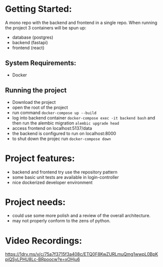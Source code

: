 # Getting Started:
A mono repo with the backend and frontend in a single repo.
When running the project 3 containers will be spun up:
- database (postgres)
- backend (fastapi)
- frontend (react)

## System Requirements: 
- Docker

## Running the project
- Download the project
- open the root of the project
- run command `docker-compose up --build`
- log into backend container `docker-compose exec -it backend bash` and then run the alembic migration `alembic upgrade head`
- access frontend on localhost:5137/data
- the backend is configured to run on localhost:8000
- to shut down the projec run `docker-compose down`

# Project features:
- backend and frontend try use the repository pattern
- some basic unit tests are available in login-controller
- nice dockerized developer environment

# Project needs:
- could use some more polish and a review of the overall architecture.
- may not properly conform to the zens of python.

# Video Recordings:
https://1drv.ms/v/c/75a7f3715f3a408c/ETQ0F8KwZURLmuQmg1wwpL0BpKpjQSyLPHU8Lc-BRpoocw?e=xOHju6